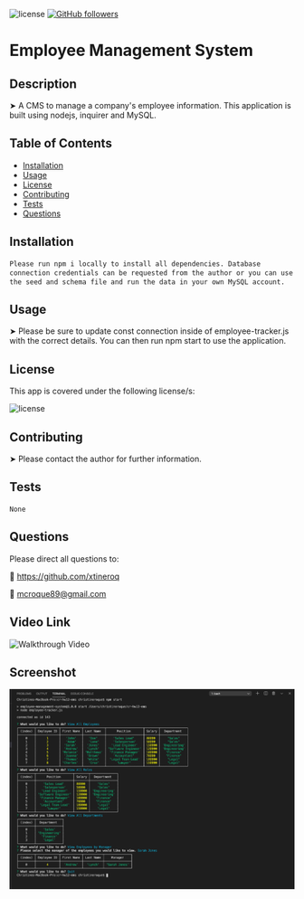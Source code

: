 ![license](https://img.shields.io/badge/license-ISC-brightgreen)
[![GitHub followers](https://img.shields.io/github/followers/xtineroq.svg?style=social&label=Followers)](https://github.com/xtineroq?tab=followers)

# Employee Management System

## Description
➤ A CMS to manage a company's employee information. This application is built using nodejs, inquirer and MySQL.

## Table of Contents
* [Installation](#installation)
* [Usage](#usage)
* [License](#license)
* [Contributing](#contributing)
* [Tests](#tests)
* [Questions](#questions)

## Installation
```
Please run npm i locally to install all dependencies. Database connection credentials can be requested from the author or you can use the seed and schema file and run the data in your own MySQL account.
```

## Usage
➤ Please be sure to update const connection inside of employee-tracker.js with the correct details. You can then run npm start to use the application.

## License
This app is covered under the following license/s:

![license](https://img.shields.io/badge/license-ISC-brightgreen)

## Contributing
➤ Please contact the author for further information.

## Tests
```
None
```

## Questions
Please direct all questions to:

👤 https://github.com/xtineroq

📧 mcroque89@gmail.com

## Video Link
![Walkthrough Video](https://www.loom.com/share/b0eea2aa4ab0477391e11d1143ab001b)

## Screenshot
![CLI-image](assets/ems-image.png)